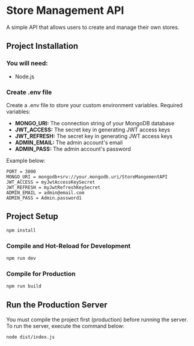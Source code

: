 # Store Management API
A simple API that allows users to create and manage their own stores.

## Project Installation

### You will need:
- Node.js

### Create .env file

Create a .env file to store your custom environment variables.
Required variables:
- **MONGO_URI:** The connection string of your MongoDB database
- **JWT_ACCESS:** The secret key in generating JWT access keys
- **JWT_REFRESH:** The secret key in generating JWT access keys
- **ADMIN_EMAIL:** The admin account's email
- **ADMIN_PASS:** The admin account's password

Example below:

```
PORT = 3000
MONGO_URI = mongodb+srv://your.mongodb.uri/StoreMangementAPI
JWT_ACCESS = myJwtAccessKeySecret
JWT_REFRESH = myJwtRefreshKeySecret
ADMIN_EMAIL = admin@email.com
ADMIN_PASS = Admin.password1
```

## Project Setup

```sh
npm install
```

### Compile and Hot-Reload for Development

```sh
npm run dev
```

### Compile for Production

```sh
npm run build
```

## Run the Production Server

You must compile the project first (production) before running the server.  
To run the server, execute the command below:

```sh
node dist/index.js
```